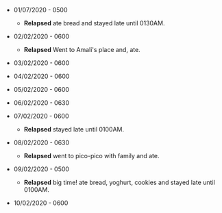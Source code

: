 * 01/07/2020 - 0500  
  * **Relapsed** ate bread and stayed late until 0130AM.

* 02/02/2020 - 0600
  * **Relapsed** Went to Amali's place and, ate.

* 03/02/2020 - 0600

* 04/02/2020 - 0600

* 05/02/2020 - 0600

* 06/02/2020 - 0630

* 07/02/2020 - 0600
  * **Relapsed** stayed late until 0100AM.

* 08/02/2020 - 0630
  * **Relapsed** went to pico-pico with family and ate.

* 09/02/2020 - 0500
  * **Relapsed** big time! ate bread, yoghurt, cookies and stayed late until 0100AM.

* 10/02/2020 - 0600
  
  
